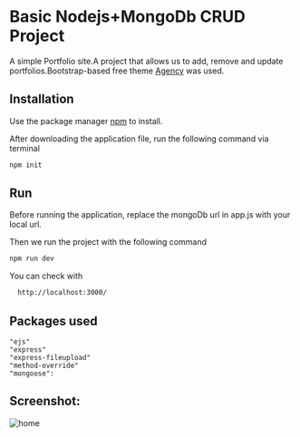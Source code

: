 # Basic Nodejs+MongoDb CRUD Project

A simple Portfolio site.A project that allows us to add, remove and update portfolios.Bootstrap-based free theme [Agency](https://startbootstrap.com/theme/agency) was used.

## Installation

Use the package manager [npm](https://www.npmjs.com/) to install.


After downloading the application file, run the following command via terminal

```bash
npm init
```

## Run
Before running the application, replace the mongoDb url in app.js with your local url.

Then we run the project with the following command

```bash
npm run dev
```

You can check with 
```bash
  http://localhost:3000/
```

## Packages used

    "ejs"
    "express"
    "express-fileupload"
    "method-override"
    "mongoose":

## Screenshot:

![home](https://github.com/brknt/nodejs-agency-project/blob/main/image1.png)
